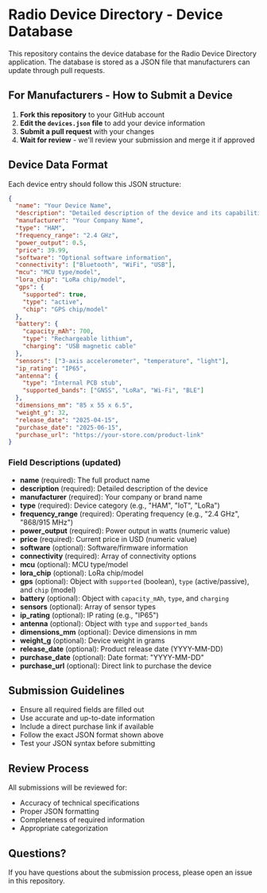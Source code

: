 # Radio Device Directory - Device Database

This repository contains the device database for the Radio Device Directory application. The database is stored as a JSON file that manufacturers can update through pull requests.

## For Manufacturers - How to Submit a Device

1. **Fork this repository** to your GitHub account
2. **Edit the `devices.json` file** to add your device information
3. **Submit a pull request** with your changes
4. **Wait for review** - we'll review your submission and merge it if approved

## Device Data Format

Each device entry should follow this JSON structure:

```json
{
  "name": "Your Device Name",
  "description": "Detailed description of the device and its capabilities",
  "manufacturer": "Your Company Name",
  "type": "HAM",
  "frequency_range": "2.4 GHz",
  "power_output": 0.5,
  "price": 39.99,
  "software": "Optional software information",
  "connectivity": ["Bluetooth", "WiFi", "USB"],
  "mcu": "MCU type/model",
  "lora_chip": "LoRa chip/model",
  "gps": {
    "supported": true,
    "type": "active",
    "chip": "GPS chip/model"
  },
  "battery": {
    "capacity_mAh": 700,
    "type": "Rechargeable lithium",
    "charging": "USB magnetic cable"
  },
  "sensors": ["3-axis accelerometer", "temperature", "light"],
  "ip_rating": "IP65",
  "antenna": {
    "type": "Internal PCB stub",
    "supported_bands": ["GNSS", "LoRa", "Wi-Fi", "BLE"]
  },
  "dimensions_mm": "85 x 55 x 6.5",
  "weight_g": 32,
  "release_date": "2025-04-15",
  "purchase_date": "2025-06-15",
  "purchase_url": "https://your-store.com/product-link"
}
```

### Field Descriptions (updated)

- **name** (required): The full product name
- **description** (required): Detailed description of the device
- **manufacturer** (required): Your company or brand name
- **type** (required): Device category (e.g., "HAM", "IoT", "LoRa")
- **frequency_range** (required): Operating frequency (e.g., "2.4 GHz", "868/915 MHz")
- **power_output** (required): Power output in watts (numeric value)
- **price** (required): Current price in USD (numeric value)
- **software** (optional): Software/firmware information
- **connectivity** (required): Array of connectivity options
- **mcu** (optional): MCU type/model
- **lora_chip** (optional): LoRa chip/model
- **gps** (optional): Object with `supported` (boolean), `type` (active/passive), and `chip` (model)
- **battery** (optional): Object with `capacity_mAh`, `type`, and `charging`
- **sensors** (optional): Array of sensor types
- **ip_rating** (optional): IP rating (e.g., "IP65")
- **antenna** (optional): Object with `type` and `supported_bands`
- **dimensions_mm** (optional): Device dimensions in mm
- **weight_g** (optional): Device weight in grams
- **release_date** (optional): Product release date (YYYY-MM-DD)
- **purchase_date** (optional): Date format: "YYYY-MM-DD"
- **purchase_url** (optional): Direct link to purchase the device

## Submission Guidelines

- Ensure all required fields are filled out
- Use accurate and up-to-date information
- Include a direct purchase link if available
- Follow the exact JSON format shown above
- Test your JSON syntax before submitting

## Review Process

All submissions will be reviewed for:
- Accuracy of technical specifications
- Proper JSON formatting
- Completeness of required information
- Appropriate categorization

## Questions?

If you have questions about the submission process, please open an issue in this repository.